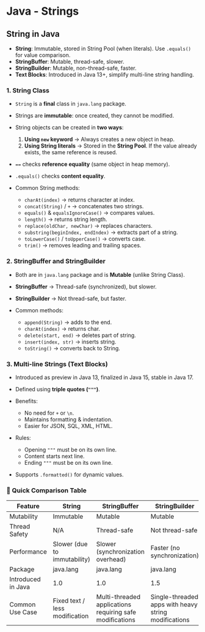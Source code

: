 # Java - Strings

## String in Java

- **String**: Immutable, stored in String Pool (when literals). Use `.equals()` for value comparison.
- **StringBuffer**: Mutable, thread-safe, slower.
- **StringBuilder**: Mutable, non-thread-safe, faster.
- **Text Blocks**: Introduced in Java 13+, simplify multi-line string handling.

### 1. String Class

- `String` is a **final** class in `java.lang` package.
- Strings are **immutable**: once created, they cannot be modified.
- String objects can be created in **two ways**:

    1. **Using `new` keyword** → Always creates a new object in heap.
    2. **Using String literals** → Stored in the **String Pool**. If the value already exists, the same reference is reused.

- `==` checks **reference equality** (same object in heap memory).
- `.equals()` checks **content equality**.
- Common String methods:

    - `charAt(index)` → returns character at index.
    - `concat(String)` / `+` → concatenates two strings.
    - `equals()` & `equalsIgnoreCase()` → compares values.
    - `length()` → returns string length.
    - `replace(oldChar, newChar)` → replaces characters.
    - `substring(beginIndex, endIndex)` → extracts part of a string.
    - `toLowerCase()` / `toUpperCase()` → converts case.
    - `trim()` → removes leading and trailing spaces.

### 2. StringBuffer and StringBuilder

- Both are in `java.lang` package and is **Mutable** (unlike String Class).
- **StringBuffer** → Thread-safe (synchronized), but slower.
- **StringBuilder** → Not thread-safe, but faster.
- Common methods:

    - `append(String)` → adds to the end.
    - `charAt(index)` → returns char.
    - `delete(start, end)` → deletes part of string.
    - `insert(index, str)` → inserts string.
    - `toString()` → converts back to String.

### 3. Multi-line Strings (Text Blocks)

- Introduced as preview in Java 13, finalized in Java 15, stable in Java 17.
- Defined using **triple quotes (`"""`)**.
- Benefits:

    - No need for `+` or `\n`.
    - Maintains formatting & indentation.
    - Easier for JSON, SQL, XML, HTML.

- Rules:

    - Opening `"""` must be on its own line.
    - Content starts next line.
    - Ending `"""` must be on its own line.

- Supports `.formatted()` for dynamic values.

### 🔑 Quick Comparison Table

| Feature            | String                         | StringBuffer                                             | StringBuilder                                        |
|--------------------|--------------------------------|----------------------------------------------------------|------------------------------------------------------|
| Mutability         | Immutable                      | Mutable                                                  | Mutable                                              |
| Thread Safety      | N/A                            | Thread-safe                                              | Not thread-safe                                      |
| Performance        | Slower (due to immutability)   | Slower (synchronization overhead)                        | Faster (no synchronization)                          |
| Package            | java.lang                      | java.lang                                                | java.lang                                            |
| Introduced in Java | 1.0                            | 1.0                                                      | 1.5                                                  |
| Common Use Case    | Fixed text / less modification | Multi-threaded applications requiring safe modifications | Single-threaded apps with heavy string modifications |
